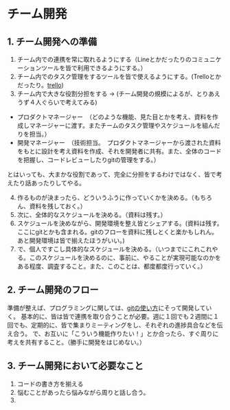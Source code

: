 # チーム開発

## 1. チーム開発への準備
1. チーム内での連携を常に取れるようにする（Lineとかだったりのコミュニケーションツールを皆で利用できるようにする。）
2. チーム内でのタスク管理をするツールを皆で使えるようにする。(Trelloとかだったり。[trello](https://trello.com/))
3. チーム内で大きな役割分担をする -> (チーム開発の規模によるが、とりあえうず４人ぐらいで考えてみる)
  - プロダクトマネージャー　（どのような機能、見た目とかを考え、資料を作成しマネージャーに渡す。またチームのタスク管理やスケジュールを組んだりを担当。）
  - 開発マネージャー　（技術担当。　プロダクトマネージャーから渡された資料をもとに設計を考え資料を作成、それを開発者に共有。また、全体のコードを把握し、コードレビューしたりgitの管理をする。）
  
  とはいっても、大まかな役割であって、完全に分担をするわけではなく、皆で考えたり話あったりしてやる。
  
4. 作るものが決まったら、どういうふうに作っていくかを決める。（もちろん、資料を残しておく。）
5. 次に、全体的なスケジュールを決める。（資料は残す。）
6. スケジュールを決めながら、開発環境を整え皆とシェアする。(資料は残す。　ここにgitとかも含まれる。gitのフローを資料に残しとくと楽かもしれん。　あと開発環境は皆で揃えたほうがいい。)
7. で、個人ですこし具体的なスケジュールを決める。（いつまでにこれこれやる。このスケジュールを決めるのに、事前に、やることが実現可能なのかをある程度、調査すること。また、このことは、都度都度行っていく。）

## 2. チーム開発のフロー
準備が整えば、プログラミングに関しては、[gitの使い方](https://github.com/RyosukeCla/ForApplicationProgramming/blob/master/howToUseGit.md)にそって開発していく。
基本的に、皆は皆で連携を取り合うことが必要。週に１回でも２週間に１回でも、定期的に、皆で集まりミーティングをし、それぞれの進捗具合などを伝え合う。
で、お互いに「こういう機能作りたい！」とか合ったら、すぐ周りに考えを共有すること。（勝手に開発をはじめない。）

## 3. チーム開発において必要なこと
1. コードの書き方を揃える
2. 悩むことがあったら悩みながら周りと話し合う。
3. 
